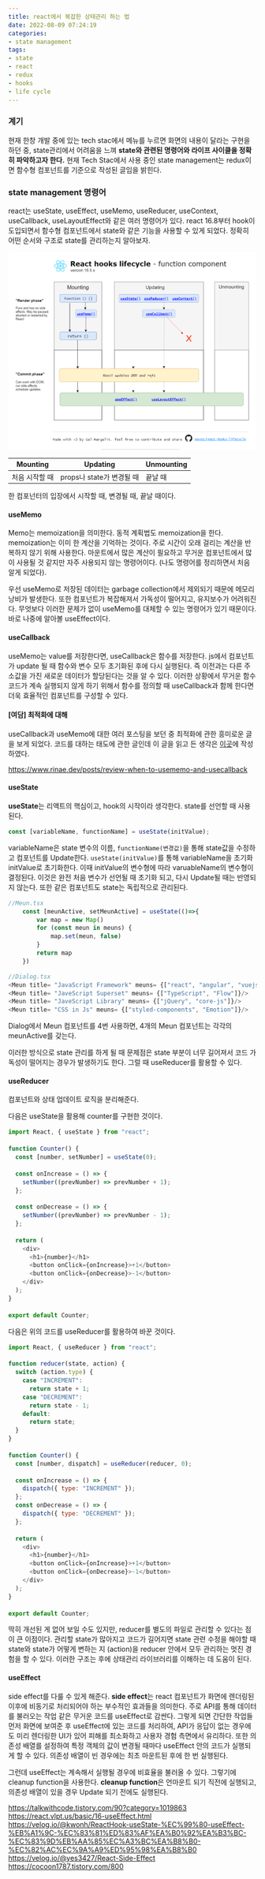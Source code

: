 ```yaml
---
title: react에서 복잡한 상태관리 하는 법
date: 2022-08-09 07:24:19
categories:
- state management
tags:
- state
- react
- redux
- hooks
- life cycle
---
```


### 계기

현재 한창 개발 중에 있는 tech stac에서 메뉴를 누르면 화면의 내용이 달라는 구현을 하던 중, state관리에서 어려움을 느껴 **state와 관련된 명령어와 라이프 사이클을 정확히 파악하고자 한다.** 현재 Tech Stac에서 사용 중인 state management는 redux이면 함수형 컴포넌트를 기준으로 작성된 글임을 밝힌다.

### state management 명령어

react는 useState, useEffect, useMemo, useReducer, useContext, useCallback, useLayoutEffect와 같은 여러 명령어가 있다. react 16.8부터 hook이 도입되면서 함수형 컴포넌트에서 state와 같은 기능을 사용할 수 있게 되었다. 정확히 어떤 순서와 구조로 state를 관리하는지 알아보자.

<img src='https://github.com/jun3047/jun3047.github.io/blob/master/assets/images/hookLifecyecle.png?raw=true' alt='hookLifecyecle'>

|Mounting|Updating|Unmounting
|-|-|-|
|처음 시작할 때|props나 state가 변경될 때|끝날 때|

한 컴포넌터의 입장에서 시작할 때, 변경될 때, 끝날 때이다.
<!-- react는 UI를 구축하기 위한 선언적이고 효율적이며 유연한 JavaScript 라이브러리이다. 컴포넌트라고 불리는 작고 고립된 코드의 파편을 이용하여 복잡한 UI를 구성하도록 돕는다. 그러한 과정에서 props를 통해 좀 더 유연한 컴포넌트를 설계하고 같은 작업을 반복하지 않을 수 있게 해준다. https://ko.reactjs.org/tutorial/tutorial.html -->

#### useMemo

Memo는 memoization을 의미한다. 동적 계획법도 memoization을 한다. memoization는 이미 한 계산을 기억하는 것이다. 주로 시간이 오래 걸리는 계산을 반복하지 않기 위해 사용한다. 마운트에서 많은 계산이 필요하고 무거운 컴포넌트에서 많이 사용될 것 같지만 자주 사용되지 않는 명령어이다. (나도 명령어를 정리하면서 처음 알게 되었다).

우선 useMemo로 저장된 데이터는 garbage collection에서 제외되기 때문에 메모리 낭비가 발생한다. 또한 컴포넌트가 복잡해져서 가독성이 떨어지고, 유지보수가 어려워진다. 무엇보다 이러한 문제가 없이 useMemo를 대체할 수 있는 명령어가 있기 때문이다. 바로 나중에 알아볼 useEffect이다.

#### useCallback

useMemo는 value를 저장한다면, useCallback은 함수를 저장한다. js에서 컴포넌트가 update 될 때 함수와 변수 모두 초기화된 후에 다시 실행된다. 즉 이전과는 다른 주소값을 가진 새로운 데이터가 할당된다는 것을 알 수 있다. 이러한 상황에서 무거운 함수 코드가 계속 실행되지 않게 하기 위해서 함수를 정의할 때 useCallback과 함께 한다면 더욱 효율적인 컴포넌트를 구성할 수 있다. 

#### [여담] 최적화에 대해

useCallback과 useMemo에 대한 여러 포스팅을 보던 중 최적화에 관한 흥미로운 글을 보게 되었다. 코드를 대하는 태도에 관한 글인데 이 글을 읽고 든 생각은 [이곳](https://jun3047.github.io/plan/date)에 작성하였다.

https://www.rinae.dev/posts/review-when-to-usememo-and-usecallback
#### useState

**useState**는 리액트의 핵심이고, hook의 시작이라 생각한다. state를 선언할 때 사용된다. 
```js
const [variableName, functionName] = useState(initValue);
```
variableName은 state 변수의 이름, `functionName(변경값)`을 통해 state값을 수정하고 컴포넌트를 Update한다. `useState(initValue)`를 통해 variableName을 초기화 initValue로 초기화한다. 이때 initValue의 변수형에 따라 varuableName의 변수형이 결정된다. 이것은 완전 처음 변수가 선언될 때 초기화 되고, 다시 Update될 때는 반영되지 않는다. 또한 같은 컴포넌트도 state는 독립적으로 관리된다. 

```js
//Meun.tsx
    const [meunActive, setMeunActive] = useState(()=>{
        var map = new Map()
        for (const meun in meuns) {
            map.set(meun, false)
        }
        return map
    })
```

```js
//Dialog.tsx
<Meun title= "JavaScript Framework" meuns= {["react", "angular", "vuejs"]}/>
<Meun title= "JaveScript Superset" meuns= {["TypeScript", "Flow"]}/>
<Meun title= "JaveScript Library" meuns= {["jQuery", "core-js"]}/>
<Meun title= "CSS in Js" meuns= {["styled-components", "Emotion"]}/>
```
Dialog에서 Meun 컴포넌트를 4번 사용하면, 4개의 Meun 컴포넌트는 각각의 meunActive를 갖는다.

이러한 방식으로 state 관리를 하게 될 때 문제점은 state 부분이 너무 길어져서 코드 가독성이 떨어지는 경우가 발생하기도 한다. 그럴 때 useReducer를 활용할 수 있다.

#### useReducer

컴포넌트와 상태 업데이트 로직을 분리해준다.

다음은 useState을 활용해 counter를 구현한 것이다.

```js
import React, { useState } from "react";

function Counter() {
  const [number, setNumber] = useState(0);

  const onIncrease = () => {
    setNumber((prevNumber) => prevNumber + 1);
  };

  const onDecrease = () => {
    setNumber((prevNumber) => prevNumber - 1);
  };

  return (
    <div>
      <h1>{number}</h1>
      <button onClick={onIncrease}>+1</button>
      <button onClick={onDecrease}>-1</button>
    </div>
  );
}

export default Counter;
```

다음은 위의 코드를 useReducer를 활용하여 바꾼 것이다.
```js
import React, { useReducer } from "react";

function reducer(state, action) {
  switch (action.type) {
    case "INCREMENT":
      return state + 1;
    case "DECREMENT":
      return state - 1;
    default:
      return state;
  }
}

function Counter() {
  const [number, dispatch] = useReducer(reducer, 0);

  const onIncrease = () => {
    dispatch({ type: "INCREMENT" });
  };
  const onDecrease = () => {
    dispatch({ type: "DECREMENT" });
  };

  return (
    <div>
      <h1>{number}</h1>
      <button onClick={onIncrease}>+1</button>
      <button onClick={onDecrease}>-1</button>
    </div>
  );
}

export default Counter;

```

딱히 개선된 게 없어 보일 수도 있지만, reducer를 별도의 파일로 관리할 수 있다는 점이 큰 이점이다. 관리할 state가 많아지고 코드가 길어지면 state 관련 수정을 해야할 때 state와 state가 어떻게 변하는 지 (action)을 reducer 안에서 모두 관리하는 멋진 경험을 할 수 있다. 이러한 구조는 후에 상태관리 라이브러리를 이해하는 데 도움이 된다. 


#### useEffect

side effect를 다룰 수 있게 해준다. **side effect**는 react 컴포넌트가 화면에 렌더링된 이후에 비동기로 처리되어야 하는 부수적인 효과들을 의미한다. 주로 API를 통해 데이터를 불러오는 작업 같은 무거운 코드를 useEffect로 감싼다. 그렇게 되면 간단한 작업들 먼저 화면에 보여준 후 useEffect에 있는 코드를 처리하여, API가 응답이 없는 경우에도 미리 렌더링한 UI가 있어 피해를 최소화하고 사용자 경험 측면에서 유리하다. 또한 의존성 배열를 설정하여 특정 객체의 값이 변경될 때마다 useEffect 안의 코드가 실행되게 할 수 있다. 의존성 배열이 빈 경우에는 최초 마운트된 후에 한 번 실행된다.

그런데 useEffect는 계속해서 실행될 경우에 비효율을 불러올 수 있다. 그렇기에 cleanup function을 사용한다. **cleanup function**은 언마운트 되기 직전에 실행되고, 의존성 배열이 있을 경우 Update 되기 전에도 실행된다.

https://talkwithcode.tistory.com/90?category=1019863
https://react.vlpt.us/basic/16-useEffect.html
https://velog.io/@kwonh/ReactHook-useState-%EC%99%80-useEffect-%EB%A1%9C-%EC%83%81%ED%83%AF%EA%B0%92%EA%B3%BC-%EC%83%9D%EB%AA%85%EC%A3%BC%EA%B8%B0-%EC%82%AC%EC%9A%A9%ED%95%98%EA%B8%B0
https://velog.io/@yes3427/React-Side-Effect
https://cocoon1787.tistory.com/800
